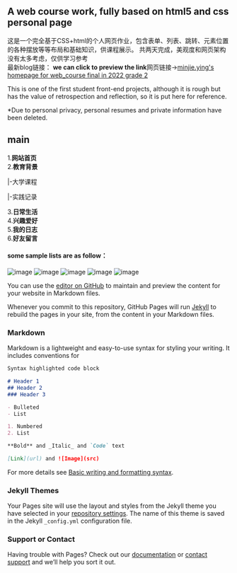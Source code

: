 ## A web course work, fully based on <a>html5<a> and<a> css<a> personal page
这是一个完全基于CSS+html的个人网页作业，包含表单、列表、跳转、元素位置的各种摆放等等布局和基础知识，供课程展示。
共两天完成，美观度和网页架构没有太多考虑，仅供学习参考
<br>最新blog链接：<a href="https://minjiey.github.io/" target="_blank"></a>
**we can click to preview the link**网页链接-><a href="https://minjiey.github.io/webfinal_exam/html/main.html" target="_blank">minjie.ying's homepage for web_course final in 2022 grade 2</a>
<p>This is one of the first student front-end projects, although it is rough but has the value of retrospection and reflection, so it is put here for reference.</p>*Due to personal privacy, personal resumes and private information have been deleted.  

## main
 1.**网站首页**<br>
 2.**教育背景**<br>
      <p> |-大学课程</p>
      <p> |-实践记录</p>
3.**日常生活**<br>
4.**兴趣爱好**<br>
5.**我的日志**<br>
6.**好友留言**<br>
#### some sample lists are as follow：
![image](https://github.com/MinjieY/webfinal_exam/assets/96962656/2ab4a1cb-8331-465b-9804-6d0036d5e04d)
![image](https://github.com/MinjieY/webfinal_exam/assets/96962656/beb86b52-0ec9-4eca-902c-2575da3d93af)
![image](https://github.com/MinjieY/webfinal_exam/assets/96962656/19fd570c-b515-423f-b11c-84d451246cbd)
![image](https://github.com/MinjieY/webfinal_exam/assets/96962656/132b27be-3b52-41ad-927c-6360ee8e9e13)
![image](https://github.com/MinjieY/webfinal_exam/assets/96962656/a0c4b683-db51-49ad-bdbe-9140dd209783)

















You can use the [editor on GitHub](https://github.com/kjdksk/webfinal_exam/edit/main/README.md) to maintain and preview the content for your website in Markdown files.

Whenever you commit to this repository, GitHub Pages will run [Jekyll](https://jekyllrb.com/) to rebuild the pages in your site, from the content in your Markdown files.

### Markdown

Markdown is a lightweight and easy-to-use syntax for styling your writing. It includes conventions for

```markdown
Syntax highlighted code block

# Header 1
## Header 2
### Header 3

- Bulleted
- List

1. Numbered
2. List

**Bold** and _Italic_ and `Code` text

[Link](url) and ![Image](src)
```

For more details see [Basic writing and formatting syntax](https://docs.github.com/en/github/writing-on-github/getting-started-with-writing-and-formatting-on-github/basic-writing-and-formatting-syntax).

### Jekyll Themes

Your Pages site will use the layout and styles from the Jekyll theme you have selected in your [repository settings](https://github.com/kjdksk/webfinal_exam/settings/pages). The name of this theme is saved in the Jekyll `_config.yml` configuration file.

### Support or Contact

Having trouble with Pages? Check out our [documentation](https://docs.github.com/categories/github-pages-basics/) or [contact support](https://support.github.com/contact) and we’ll help you sort it out.
